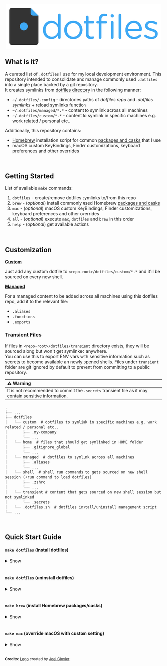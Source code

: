 <h3 align="center" id="dotfiles-logo">
  <img src="docs/assets/logos/dotfiles-logo-orig.png" width=500 align="middle"/>
</h3>


## What is it?

A curated list of `.dotfiles` I use for my local development environment. This repository intended to consolidate and manage commonly used `.dotfiles` into a single place backed by a git repository.<br/>
It creates symlinks from [dotfiles directory](dotfiles) in the following manner:

- `~/.dotfiles/.config` - directories paths of *dotfiles repo* and *.dotfiles symlinks* + reload symlinks function
- `~/.dotfiles/managed/*.*` - content to symlink across all machines
- `~/.dotfiles/custom/*.*` - content to symlink in specific machines e.g. work related / personal etc..

Additionally, this repository contains:
- [Homebrew](https://github.com/Homebrew/brew) installation script for common [packages and casks](brew) that I use
- macOS custom KeyBindings, Finder customizations, keyboard preferences and other overrides

<br>

## Getting Started

List of available `make` commands:

1. `dotfiles`   - create/remove dotfiles symlinks to/from this repo
1. `brew` - (*optional*) install commonly used Homebrew [packages and casks](brew)
1. `mac`  - (*optional*) macOS custom KeyBindings, Finder customizations, keyboard preferences and other overrides
1. `all` - (*optional*) execute `mac`, `dotfiles` and `brew` in this order
1. `help` - (*optional*) get available actions

<br>

## Customization

<u>**Custom**</u>

Just add any custom dotfile to `<repo-root>/dotfiles/custom/*.*` and it'll be sourced on every new shell.

**<u>Managed</u>**

For a managed content to be added across all machines using this dotfiles repo, add it to the relevant file:

- `.aliases`
- `.functions`
- `.exports`

### Transient Files

If files in `<repo-root>/dotfiles/transient` directory exists, they will be sourced along but won't get symlinked anywhere.<br/>
You can use this to export ENV vars with sensitive information such as secrets to become available an newly opened shells. Files under `transient` folder are git ignored by default to prevent from committing to a public repository.

| :warning: Warning |
| :--------------------------------------- |
| It is not recommended to commit the `.secrets` transient file as it may contain sensitive information. |

    .
    ├── ...
    ├── dotfiles               
    │   └── custom  # dotfiles to symlink in specific machines e.g. work related / personal etc..
    │       ├── .my-company  
    │       └── ...
    │   └── home  # files that should get symlinked in HOME folder
    │       ├── .gitignore_global       
    │       └── ...
    │   └── managed  # dotfiles to symlink across all machines
    │       ├── .aliases
    │       └── ...
    │   └── shell  # shell run commands to gets sourced on new shell session (+run command to load dotfiles)
    │       ├── .zshrc
    │       └── ...
    │   └── transient # content that gets sourced on new shell session but not symlinked
    │       └── .secrets       
    │   └── .dotfiles.sh  # dotfiles install/uninstall management script 
    └── ...

<br>

## Quick Start Guide

####  `make dotfiles` (install dotfiles)

<details><summary>Show</summary>
<img src="docs/assets/gifs/dotfiles-install.gif" alt="dotfiles-install" />
</details>
<br>

#### `make dotfiles` (uninstall dotfiles)

<details><summary>Show</summary>
<img src="docs/assets/gifs/dotfiles-uninstall.gif" alt="dotfiles-uninstall" />
</details>
<br>

#### `make brew` (install Homebrew packages/casks)

<details><summary>Show</summary>
<img src="docs/assets/gifs/brew.gif" alt="brew" />
</details>
<br>

#### `make mac` (override macOS with custom setting)

<details><summary>Show</summary>
<img src="docs/assets/gifs/mac-install.gif" alt="mac" />
</details>
<br>

<sup><b>Credits: </b><a href=https://github.com/jglovier/dotfiles-logo>Logo</a> created by <a href=https://github.com/jglovier>Joel Glovier</a></sup>